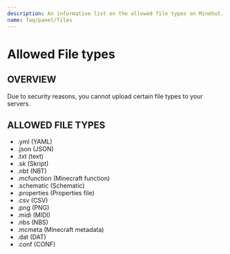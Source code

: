 ```yaml
---
description: An informative list on the allowed file types on Minehut.
name: faq/panel/files
---
```


# Allowed File types

## OVERVIEW

Due to security reasons, you cannot upload certain file types to your servers.

## ALLOWED FILE TYPES

-   .yml (YAML)
-   .json (JSON)
-   .txt (text)
-   .sk (Skript)
-   .nbt (NBT)
-   .mcfunction (Minecraft function)
-   .schematic (Schematic)
-   .properties (Properties file)
-   .csv (CSV)
-   .png (PNG)
-   .midi (MIDI)
-   .nbs (NBS)
-   .mcmeta (Minecraft metadata)
-   .dat (DAT)
-   .conf (CONF)

```

```
